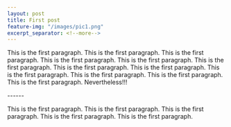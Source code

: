 ```yaml
---
layout: post
title: First post
feature-img: "/images/pic1.png"
excerpt_separator: <!--more-->
---
```


This is the first paragraph. This is the first paragraph. This is the first paragraph. This is the first paragraph. This is the first paragraph.
This is the first paragraph. This is the first paragraph. This is the first paragraph. This is the first paragraph. This is the first paragraph.
This is the first paragraph. This is the first paragraph. Nevertheless!!! 

------<!--more-->

This is the first paragraph. This is the first paragraph. This is the first paragraph. This is the first paragraph. This is the first paragraph.
